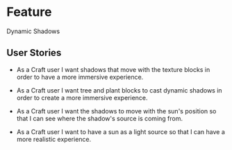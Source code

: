 # Feature

Dynamic Shadows 

## User Stories

* As a Craft user I want shadows that move with the texture blocks in order
to have a more immersive experience. 

* As a Craft user I want tree and plant blocks to cast dynamic shadows in order to create a more immersive experience.

* As a Craft user I want the shadows to move with the sun's position 
so that I can see where the shadow's source is coming from.

* As a Craft user I want to have a sun as a light source 
so that I can have a more realistic experience. 
